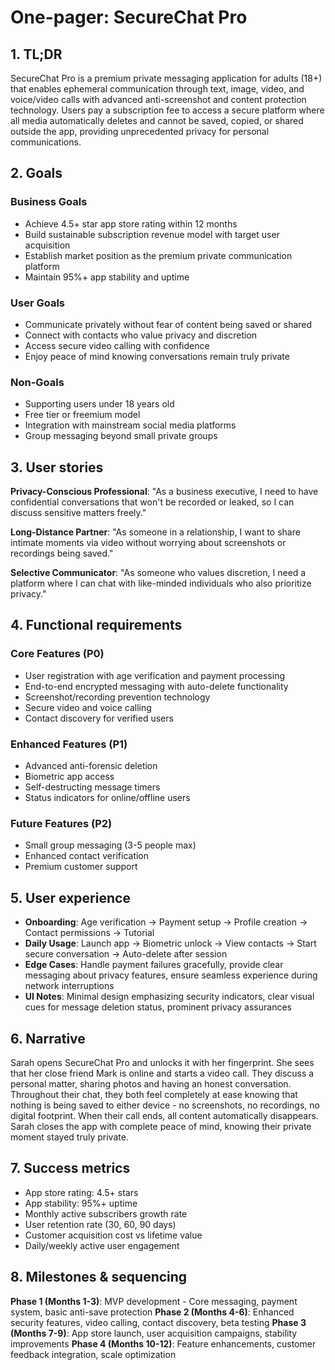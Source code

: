 # One-pager: SecureChat Pro

## 1. TL;DR
SecureChat Pro is a premium private messaging application for adults (18+) that enables ephemeral communication through text, image, video, and voice/video calls with advanced anti-screenshot and content protection technology. Users pay a subscription fee to access a secure platform where all media automatically deletes and cannot be saved, copied, or shared outside the app, providing unprecedented privacy for personal communications.

## 2. Goals
### Business Goals
* Achieve 4.5+ star app store rating within 12 months
* Build sustainable subscription revenue model with target user acquisition
* Establish market position as the premium private communication platform
* Maintain 95%+ app stability and uptime

### User Goals
* Communicate privately without fear of content being saved or shared
* Connect with contacts who value privacy and discretion
* Access secure video calling with confidence
* Enjoy peace of mind knowing conversations remain truly private

### Non-Goals
* Supporting users under 18 years old
* Free tier or freemium model
* Integration with mainstream social media platforms
* Group messaging beyond small private groups

## 3. User stories
**Privacy-Conscious Professional**: "As a business executive, I need to have confidential conversations that won't be recorded or leaked, so I can discuss sensitive matters freely."

**Long-Distance Partner**: "As someone in a relationship, I want to share intimate moments via video without worrying about screenshots or recordings being saved."

**Selective Communicator**: "As someone who values discretion, I need a platform where I can chat with like-minded individuals who also prioritize privacy."

## 4. Functional requirements
### Core Features (P0)
* User registration with age verification and payment processing
* End-to-end encrypted messaging with auto-delete functionality
* Screenshot/recording prevention technology
* Secure video and voice calling
* Contact discovery for verified users

### Enhanced Features (P1)
* Advanced anti-forensic deletion
* Biometric app access
* Self-destructing message timers
* Status indicators for online/offline users

### Future Features (P2)
* Small group messaging (3-5 people max)
* Enhanced contact verification
* Premium customer support

## 5. User experience
* **Onboarding**: Age verification → Payment setup → Profile creation → Contact permissions → Tutorial
* **Daily Usage**: Launch app → Biometric unlock → View contacts → Start secure conversation → Auto-delete after session
* **Edge Cases**: Handle payment failures gracefully, provide clear messaging about privacy features, ensure seamless experience during network interruptions
* **UI Notes**: Minimal design emphasizing security indicators, clear visual cues for message deletion status, prominent privacy assurances

## 6. Narrative
Sarah opens SecureChat Pro and unlocks it with her fingerprint. She sees that her close friend Mark is online and starts a video call. They discuss a personal matter, sharing photos and having an honest conversation. Throughout their chat, they both feel completely at ease knowing that nothing is being saved to either device - no screenshots, no recordings, no digital footprint. When their call ends, all content automatically disappears. Sarah closes the app with complete peace of mind, knowing their private moment stayed truly private.

## 7. Success metrics
* App store rating: 4.5+ stars
* App stability: 95%+ uptime
* Monthly active subscribers growth rate
* User retention rate (30, 60, 90 days)
* Customer acquisition cost vs lifetime value
* Daily/weekly active user engagement

## 8. Milestones & sequencing
**Phase 1 (Months 1-3)**: MVP development - Core messaging, payment system, basic anti-save protection
**Phase 2 (Months 4-6)**: Enhanced security features, video calling, contact discovery, beta testing
**Phase 3 (Months 7-9)**: App store launch, user acquisition campaigns, stability improvements
**Phase 4 (Months 10-12)**: Feature enhancements, customer feedback integration, scale optimization 